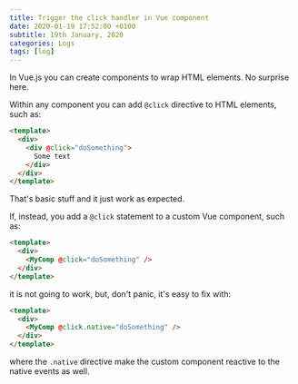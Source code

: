 ```yaml
---
title: Trigger the click handler in Vue component
date: 2020-01-19 17:52:00 +0100
subtitle: 19th January, 2020
categories: Logs
tags: [log]
---
```


In Vue.js you can create components to wrap HTML elements. No surprise here.

Within any component you can add `@click` directive to HTML elements, such as:

```html
<template>
  <div>
    <div @click="doSomething">
      Some text
    </div>
  </div>
</template>
```

That's basic stuff and it just work as expected.

If, instead, you add a `@click` statement to a custom Vue component, such as:

```html
<template>
  <div>
    <MyComp @click="doSomething" />
  </div>
</template>
```

it is not going to work, but, don't panic, it's easy to fix with:

```html
<template>
  <div>
    <MyComp @click.native="doSomething" />
  </div>
</template>
```

where the `.native` directive make the custom component reactive to the native events as well.

